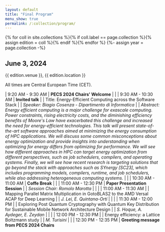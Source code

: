 ```yaml
---
layout: default
title: "Final Program"
menu_show: true
permalink: /:collection/program/
---
```


{% for coll in site.collections %}{% if coll.label == page.collection %}{% assign edition = coll %}{% endif %}{% endfor %}
{%- assign year = page.collection -%}


## June 3, 2024

{{ edition.venue }}, {{ edition.location }}

All times are Central European Time (CET).

| 9:20 AM - 9:30 AM | **PECS 2024 Chairs' Welcome**
| |
| 9:30 AM - 10:30 AM | **Invited talk**
| | Title: Energy-Efficient Computing across the Software Stack
| | *Speaker: Biagio Cosenza - Dipartimento di Informatica*
| | *Abstract: Energy efficient computing is a major challenge for exascale computing. Power constraints, rising electricity costs, and the diminishing efficiency benefits of Moore's Law have exacerbated this challenge and increased the need for energy-efficient technologies. This talk will present state-of-the-art software approaches aimed at minimizing the energy consumption of HPC applications. We will discuss some common misconceptions about energy optimization and provide insights into understanding when optimizing for energy differs from optimizing for performance. We will see how different approaches in HPC can target energy optimization from
different perspectives, such as job schedulers, compilers, and operating systems. Finally, we will see how recent research is targeting solutions that go beyond the stack with approaches such as SYnergy [SC23], which includes programming models, compilers, runtime, and job schedulers, while also addressing heterogeneous computing systems.*
| |
| 10:30 AM - 11:00 AM | **Coffe Break**
| |
| 11:00 AM - 12:30 PM | **Paper Presentation Session**
| | *Session Chair: Romolo Marotta*
| |
| | 11:00 AM - 11:30 AM
| | Mapping Parallel Matrix Multiplication in GotoBLAS2 to the AMD Versal ACAP for Deep Learning
| | *J. Lei, E. Quintana-Ortí*
| |
| | 11:30  AM - 12:00 PM
| | Exploring Post Quantum Cryptography with Quantum Key Distribution for Sustainable Mobile Network Architecture Design
| | *S. Hoque, A. Aydeger, E. Zeydan*
| |
| | 12:00 PM - 12:30 PM
| | Energy efficiency: a Lattice Boltzmann study
| | *M. Turisini*
| |
| 12:30 PM - 12:35 PM | **Greeting message from PECS 2024 Chairs**



